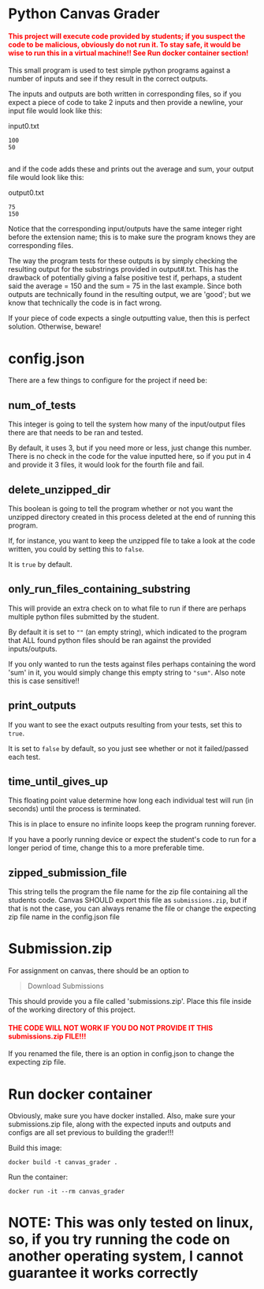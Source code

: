 # Python Canvas Grader

<h4 style="color:red">This project will execute code provided by students; if you suspect the code to be malicious, obviously do not run it. To stay safe, it would be wise to run this in a virtual machine!! See Run docker container section!</h4>

This small program is used to test simple python programs against a number of inputs and
see if they result in the correct outputs. 

The inputs and outputs are both written in corresponding files,
so if you expect a piece of code to take 2 inputs and then provide a newline,
your input file would look like this:

input0.txt
```
100
50


```

and if the code adds these and prints out the average and sum, your output file would look like this:

output0.txt
```
75
150
```

Notice that the corresponding input/outputs have the same integer right before the extension name;
this is to make sure the program knows they are corresponding files.

The way the program tests for these outputs is by simply checking the resulting output for the substrings
provided in output#.txt. This has the drawback of potentially giving a false positive test if, perhaps, 
a student said the average = 150 and the sum = 75 in the last example. Since both outputs are technically
found in the resulting output, we are 'good'; but we know that technically the code is in fact wrong.

If your piece of code expects a single outputting value, then this is perfect solution.
Otherwise, beware!

# config.json

There are a few things to configure for the project if need be:

## num_of_tests
This integer is going to tell the system how many of the input/output files there
are that needs to be ran and tested.

By default, it uses 3, but if you need more or less, just change this number.
There is no check in the code for the value inputted here, so
if you put in 4 and provide it 3 files, it would look for the fourth file and fail.

## delete_unzipped_dir

This boolean is going to tell the program whether or not you want the unzipped
directory created in this process deleted at the end of running this program.

If, for instance, you want to keep the unzipped file to take a look
at the code written, you could by setting this to `false`.

It is `true` by default.

## only_run_files_containing_substring

This will provide an extra check on to what file to run if there
are perhaps multiple python files submitted by the student.

By default it is set to `""` (an empty string), which 
indicated to the program that ALL found python files should be
ran against the provided inputs/outputs.

If you only wanted to run the tests against files perhaps containing
the word 'sum' in it, you would simply change this empty string to `"sum"`.
Also note this is case sensitive!!

## print_outputs
If you want to see the exact outputs resulting from your tests, set this to
`true`.

It is set to `false` by default, so you just see whether or not it failed/passed
each test.

## time_until_gives_up
This floating point value determine how long each individual test will run (in seconds) until the process is terminated.

This is in place to ensure no infinite loops keep the program running forever.

If you have a poorly running device or expect the student's code to run for a longer period of time, change this to a more preferable time.

## zipped_submission_file

This string tells the program the file name for the zip file containing all the students code.
Canvas SHOULD export this file as `submissions.zip`, but if that is not the case, you can always rename the
file or change the expecting zip file name in the config.json file

# Submission.zip

For assignment on canvas, there should be an option to 
> Download Submissions

This should provide you a file called 'submissions.zip'.
Place this file inside of the working directory of this project.
<h4 style="color:red">THE CODE WILL NOT WORK IF YOU DO NOT PROVIDE IT THIS submissions.zip FILE!!!</h4>

If you renamed the file, there is an option in config.json to change the expecting zip file.

# Run docker container

Obviously, make sure you have docker installed.
Also, make sure your submissions.zip file, along with the expected inputs and outputs and configs are all set previous
to building the grader!!!

Build this image:
```
docker build -t canvas_grader .
```

Run the container:
```
docker run -it --rm canvas_grader
```

# NOTE: This was only tested on linux, so, if you try running the code on another operating system, I cannot guarantee it works correctly